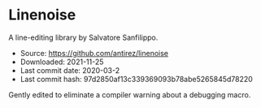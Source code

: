 # Linenoise

A line-editing library by Salvatore Sanfilippo.

* Source: https://github.com/antirez/linenoise
* Downloaded: 2021-11-25
* Last commit date: 2020-03-2
* Last commit hash: 97d2850af13c339369093b78abe5265845d78220

Gently edited to eliminate a compiler warning about a debugging macro.
